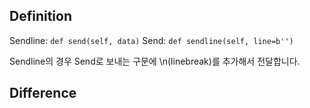 ## Definition

Sendline: `def send(self, data)`
Send: `def sendline(self, line=b'')`

Sendline의 경우 Send로 보내는 구문에 \n(linebreak)를 추가해서 전달합니다.

## Difference
